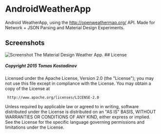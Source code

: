 # AndroidWeatherApp
Android WeatherApp, using the http://openweathermap.org/ API. Made for Network + JSON Parsing and Material Design Experiments.

## Screenshots
<img src="http://i.imgur.com/rRfg6b7.jpg" alt="Screenshot"/>
The Material Design Weather App.
## License

##### Copyright 2015 Tomas Kostadinov

   Licensed under the Apache License, Version 2.0 (the "License");
   you may not use this file except in compliance with the License.
   You may obtain a copy of the License at

     http://www.apache.org/licenses/LICENSE-2.0

   Unless required by applicable law or agreed to in writing, software
   distributed under the License is distributed on an "AS IS" BASIS,
   WITHOUT WARRANTIES OR CONDITIONS OF ANY KIND, either express or implied.
   See the License for the specific language governing permissions and
   limitations under the License.
